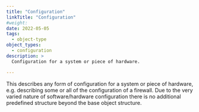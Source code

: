 ```yaml
---
title: "Configuration"
linkTitle: "Configuration"
#weight:
date: 2022-05-05
tags: 
  - object-type
object_types:
  - configuration
description: >
  Configuration for a system or piece of hardware.

---
```


This describes any form of configuration for a system or piece of hardware, e.g. describing some or all of the configuration of a firewall.
Due to the very varied nature of software/hardware configuration there is no additional predefined structure beyond the base object structure.
